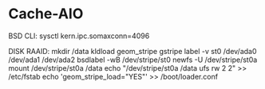 # Cache-AIO

BSD CLI:
sysctl kern.ipc.somaxconn=4096

DISK RAAID:
mkdir /data
kldload geom_stripe
gstripe label -v st0 /dev/ada0 /dev/ada1 /dev/ada2
bsdlabel -wB /dev/stripe/st0
newfs -U /dev/stripe/st0a
mount /dev/stripe/st0a /data
echo "/dev/stripe/st0a /data ufs rw 2 2" >> /etc/fstab
echo 'geom_stripe_load="YES"' >> /boot/loader.conf
